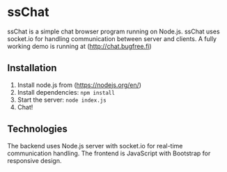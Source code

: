 # ssChat

ssChat is a simple chat browser program running on Node.js. ssChat uses socket.io for handling communication between server and clients. A fully working demo is running at (http://chat.bugfree.fi)

## Installation

1. Install node.js from (https://nodejs.org/en/)
2. Install dependencies: `npm install`
3. Start the server: `node index.js`
4. Chat!

## Technologies

The backend uses Node.js server with socket.io for real-time communication handling. The frontend is JavaScript with Bootstrap for responsive design.
